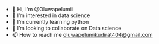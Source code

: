 - 👋 Hi, I’m @Oluwapelumii
- 👀 I’m interested in data science
- 🌱 I’m currently learning python
- 💞️ I’m looking to collaborate on Data science
- 📫 How to reach me oluwapelumikudirat404@gmail.com

<!---
Oluwapelumii/Oluwapelumii is a ✨ special ✨ repository because its `README.md` (this file) appears on your GitHub profile.
You can click the Preview link to take a look at your changes.
--->
